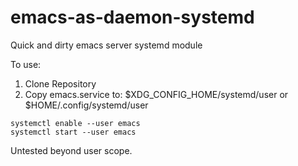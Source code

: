 # emacs-as-daemon-systemd
Quick and dirty emacs server systemd module

To use:
1. Clone Repository
2. Copy emacs.service to:
   $XDG_CONFIG_HOME/systemd/user 
or $HOME/.config/systemd/user
   
```
systemctl enable --user emacs
systemctl start --user emacs
```
Untested beyond user scope.
